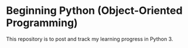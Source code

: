 # Beginning Python (Object-Oriented Programming)
This repository is to post and track my learning progress in Python 3.